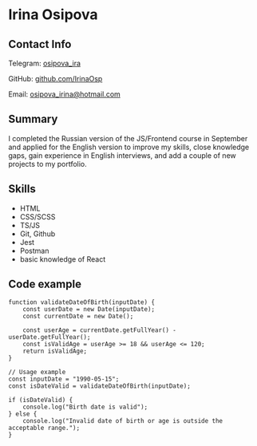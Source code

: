 # Irina Osipova
## Contact Info
Telegram: [osipova_ira](https://t.me/osipova_ira)

GitHub: [github.com/IrinaOsp](https://github.com/IrinaOsp)

Email: [osipova_irina@hotmail.com](mailto:osipova_irina@hotmail.com)

## Summary
I completed the Russian version of the JS/Frontend course in September and applied for the English version to improve my skills, close knowledge gaps, gain experience in English interviews, and add a couple of new projects to my portfolio.

## Skills
- HTML
- CSS/SCSS
- TS/JS
- Git, Github
- Jest
- Postman
- basic knowledge of React

## Code example

```
function validateDateOfBirth(inputDate) {
    const userDate = new Date(inputDate);
    const currentDate = new Date();

    const userAge = currentDate.getFullYear() - userDate.getFullYear();
    const isValidAge = userAge >= 18 && userAge <= 120;
    return isValidAge;
}

// Usage example
const inputDate = "1990-05-15";
const isDateValid = validateDateOfBirth(inputDate);

if (isDateValid) {
    console.log("Birth date is valid");
} else {
    console.log("Invalid date of birth or age is outside the acceptable range.");
}
```
